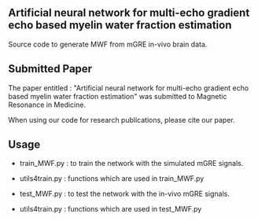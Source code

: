 ## Artificial neural network for multi-echo gradient echo based myelin water fraction estimation

Source code to generate MWF from mGRE in-vivo brain data.

## Submitted Paper

The paper entitled : "Artificial neural network for multi-echo gradient echo based myelin water fraction estimation" was submitted to Magnetic Resonance in Medicine.

When using our code for research publications, please cite our paper.

## Usage

* train_MWF.py : to train the network with the simulated mGRE signals.
* utils4train.py : functions which are used in train_MWF.py

* test_MWF.py : to test the network with the in-vivo mGRE signals.
* utils4train.py : functions which are used in test_MWF.py
